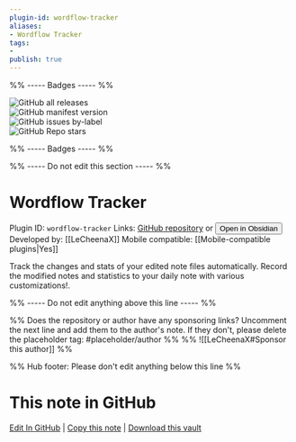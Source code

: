 ```yaml
---
plugin-id: wordflow-tracker
aliases:
- Wordflow Tracker
tags: 
- 
publish: true
---
```


%% ----- Badges ----- %%

![GitHub all releases](https://img.shields.io/github/downloads/LeCheenaX/WordFlow-Tracker/total?color=573E7A&logo=github&style=for-the-badge)   
![GitHub manifest version](https://img.shields.io/github/manifest-json/v/LeCheenaX/WordFlow-Tracker?color=573E7A&logo=github&style=for-the-badge)   
![GitHub issues by-label](https://img.shields.io/github/issues/LeCheenaX/WordFlow-Tracker/help%20wanted?color=573E7A&logo=github&style=for-the-badge)   
![GitHub Repo stars](https://img.shields.io/github/stars/LeCheenaX/WordFlow-Tracker?color=573E7A&logo=github&style=for-the-badge)

%% ----- Badges ----- %%

%% ----- Do not edit this section ----- %%

# Wordflow Tracker

Plugin ID: `wordflow-tracker`
Links: [GitHub repository](https://github.com/LeCheenaX/WordFlow-Tracker) or [<button id=HH>Open in Obsidian</button>](obsidian://show-plugin?id=wordflow-tracker)
Developed by: [[LeCheenaX]]
Mobile compatible: [[Mobile-compatible plugins|Yes]]

Track the changes and stats of your edited note files automatically. Record the modified notes and statistics to your daily note with various customizations!.

%% ----- Do not edit anything above this line ----- %% 

%% Does the repository or author have any sponsoring links? Uncomment the next line and add them to the author's note. If they don't, please delete the placeholder tag: #placeholder/author %%
%% ![[LeCheenaX#Sponsor this author]] %%

%% Hub footer: Please don't edit anything below this line %%

# This note in GitHub

<span class="git-footer">[Edit In GitHub](https://github.dev/obsidian-community/obsidian-hub/blob/main/02%20-%20Community%20Expansions/02.05%20All%20Community%20Expansions/Plugins/wordflow-tracker.md "git-hub-edit-note") | [Copy this note](https://raw.githubusercontent.com/obsidian-community/obsidian-hub/main/02%20-%20Community%20Expansions/02.05%20All%20Community%20Expansions/Plugins/wordflow-tracker.md "git-hub-copy-note") | [Download this vault](https://github.com/obsidian-community/obsidian-hub/archive/refs/heads/main.zip "git-hub-download-vault") </span>
